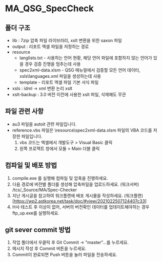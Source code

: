# MA_QSG_SpecCheck

## 폴더 구조

* lib : 7zip 압축 파일 라이브러리, xslt 변환을 위한 saxon 파일
* output : 리포트 엑셀 파일을 저정하는 경로
* resource
    * langlists.txt - 사용하는 언어 현황, 해당 언어 파일에 포함하지 않는 언어가 있을 경우 검증 진행을 멈추는데 사용
    * spec2xml-data.xlsm - QSG 매뉴얼에서 검증할 모든 언어 데이터, xsls\languages.xml 파일을 생성하는데 사용
    * template - 리포트 엑셀 파일 기본 서식 파일
* xsls : idml -> xml 변환 논리 xslt
* xslt-backup : 3.0 버전 이전에 사용한 xslt 파일, 삭제해도 무관

## 파일 관련 사항

* au3 파일을 autoit 관련 파일입니다.
* reference.vbs 파일은 \resource\spec2xml-data.xlsm 파일의 VBA 코드를 저장한 파일입니다.  
    1. vbs 코드는 엑셀에서 개발도구 > Visual Basic 클릭 
    2. 왼쪽 프로젝트 창에서 모듈 > Main 더블 클릭  

## 컴파일 및 배포 방법

<!-- 1. Autoit - SciTe Editor에서 SpecChecker-4.2.0.au3 파일을 연뒤 Ctrl + F7을 누르세요.
2. x86, x64 파이명에 버전을 변경한 다음 하단의 Compile Script 버튼을 클릭하세요.
3. 새로운 exe 파일이 생성되면 필수 파일들만 압축하여 다음의 서버 경로에 업로드합니다.  
    (워크서버) /tcs/_Source/MA/Spec-Checker
4. 버전별, 날짜별로 폴더를 생성해 파일을 업로드한 다음 워크플랜에 공지합니다.
김경란 팀장이 버전 확인 수정해달라고 요청하면 다음의 경로에 파일을 수정해 업로드하세요.
생활가전 html 서버 : 10.10.11.9 (id:ha | pw:ast141#) /TCS/specChecker-ver.html -->
1. compile.exe 를 실행해 컴파일 및 압축을 진행하세요.
2. 다음 경로에 버전별 폴더를 생성해 압축파일을 업로드하세요.
    (워크서버) /tcs/_Source/MA/Spec-Checker
3. 지난 게시글을 참고하여 워크플랜에 배포 게시물을 작성하세요.
    (워크플랜) [https://wp2.astkorea.net/task/doc/#view/2021022507124407c33]
4. H사 테스트 후 이상이 없어, 서버의 버전확인 데이터를 업데이트해야하는 경우
    ftp_up.exe를 실행하세요.

## git sever commit 방법

1. 작업 폴더에서 우클릭 후 Git Commit -> "master"...를 누르세요.
2. 메시지 작성 후 Commit 버튼을 누르세요.
3. Commit이 완료되면 Push 버튼을 눌러 파일을 전송하세요.